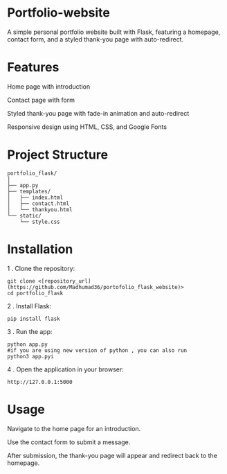 # Portfolio-website
A simple personal portfolio website built with Flask, featuring a homepage, contact form, and a styled thank-you page with auto-redirect.

# Features
Home page with introduction

Contact page with form

Styled thank-you page with fade-in animation and auto-redirect

Responsive design using HTML, CSS, and Google Fonts

# Project Structure
    portfolio_flask/
    │  
    ├── app.py
    ├── templates/
    │   ├── index.html
    │   ├── contact.html
    │   └── thankyou.html
    └── static/
        └── style.css
    
# Installation
1 . Clone the repository:

    git clone <[repository_url](https://github.com/Madhumad36/portofolio_flask_website)>
    cd portfolio_flask

2 . Install Flask:

    pip install flask


3 . Run the app:

    python app.py
    #if you are using new version of python , you can also run
    python3 app.pyi 


4 . Open the application in your browser:

    http://127.0.0.1:5000


# Usage
Navigate to the home page for an introduction.

Use the contact form to submit a message.

After submission, the thank-you page will appear and redirect back to the homepage.
